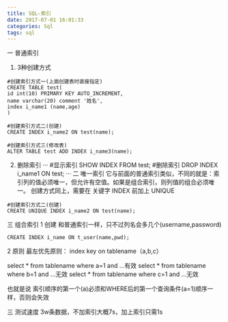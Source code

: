 ```yaml
---
title: SQL-索引
date: 2017-07-01 16:01:33
categories: Sql
tags: sql
---
```


<meta name="referrer" content="no-referrer" />


一 普通索引
1.  3种创建方式
```
#创建索引方式一(上面创建表时直接指定)
CREATE TABLE test(
id int(10) PRIMARY KEY AUTO_INCREMENT,
name varchar(20) comment '姓名',
index i_name1 (name,age)
)
```
```
#创建索引方式二(创建)
CREATE INDEX i_name2 ON test(name); 
```
```
#创建索引方式三(修改表)
ALTER TABLE test ADD INDEX i_name3(name);
```
2. 删除索引
···
#显示索引
SHOW INDEX FROM test;
#删除索引
DROP INDEX i_name1 ON test; 
···
二 唯一索引
它与前面的普通索引类似，不同的就是：索引列的值必须唯一，但允许有空值。如果是组合索引，则列值的组合必须唯一。
创建方式同上，需要在 关键字 INDEX 前加上 UNIQUE
```
#创建索引方式二(创建)
CREATE UNIQUE INDEX i_name2 ON test(name); 
```

三 组合索引
1 创建
和普通索引一样，只不过列名会多几个(username,password)
```
CREATE INDEX i_name ON t_user(name,pwd); 
```
2 原则
最左优先原则：
index key on tablename（a,b,c）

select * from tablename where a=1 and ...有效
select * from tablename where b=1 and ...无效
select * from tablename where c=1 and ...无效

也就是说 索引顺序的第一个(a)必须和WHERE后的第一个查询条件(a=1)顺序一样，否则会失效

三 测试速度
3w条数据，不加索引大概7s，加上索引只需1s
